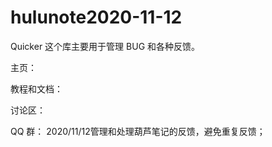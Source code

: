 # hulunote2020-11-12

Quicker
这个库主要用于管理 BUG 和各种反馈。

主页： 

教程和文档：

讨论区：

QQ 群：
2020/11/12管理和处理葫芦笔记的反馈，避免重复反馈；
